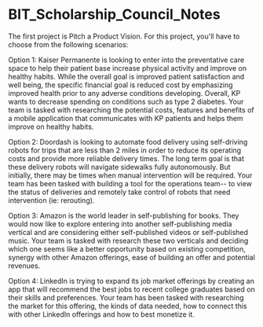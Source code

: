 # BIT_Scholarship_Council_Notes
The first project is Pitch a Product Vision. For this project, you'll have to choose from the following scenarios:

Option 1: Kaiser Permanente is looking to enter into the preventative care space to help their patient base increase physical activity and improve on healthy habits. While the overall goal is improved patient satisfaction and well being, the specific financial goal is reduced cost by emphasizing improved health prior to any adverse conditions developing. Overall, KP wants to decrease spending on conditions such as type 2 diabetes.
Your team is tasked with researching the potential costs, features and benefits of a mobile application that communicates with KP patients and helps them improve on healthy habits.

Option 2: Doordash is looking to automate food delivery using self-driving robots for trips that are less than 2 miles in order to reduce its operating costs and provide more reliable delivery times. The long term goal is that these delivery robots will navigate sidewalks fully autonomously. But initially, there may be times when manual intervention will be required.
Your team has been tasked with building a tool for the operations team-- to view the status of deliveries and remotely take control of robots that need intervention (ie: rerouting).

Option 3: Amazon is the world leader in self-publishing for books. They would now like to explore entering into another self-publishing media vertical and are considering either self-published videos or self-published music.
Your team is tasked with research these two verticals and deciding which one seems like a better opportunity based on existing competition, synergy with other Amazon offerings, ease of building an offer and potential revenues.

Option 4: LinkedIn is trying to expand its job market offerings by creating an app that will recommend the best jobs to recent college graduates based on their skills and preferences.
Your team has been tasked with researching the market for this offering, the kinds of data needed, how to connect this with other LinkedIn offerings and how to best monetize it.
